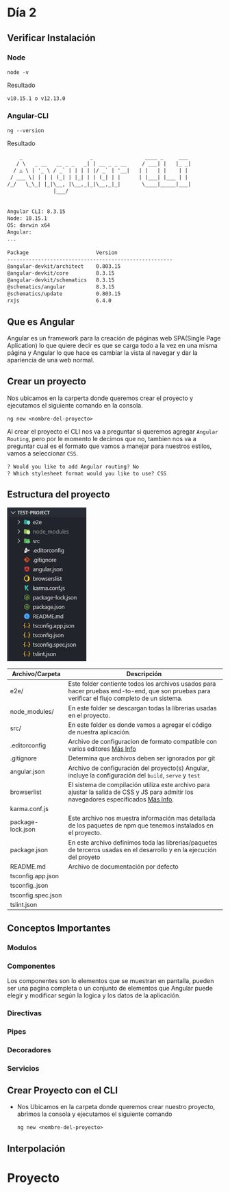 # Día 2

## Verificar Instalación

### Node
  ```
  node -v
  ```
  Resultado
  ```
  v10.15.1 o v12.13.0
  ```

### Angular-CLI
  ```
  ng --version
  ```
  Resultado
  ```
      _                      _                 ____ _     ___
     / \   _ __   __ _ _   _| | __ _ _ __     / ___| |   |_ _|
    / △ \ | '_ \ / _` | | | | |/ _` | '__|   | |   | |    | |
   / ___ \| | | | (_| | |_| | | (_| | |      | |___| |___ | |
 /_/   \_\_| |_|\__, |\__,_|_|\__,_|_|       \____|_____|___|
                 |___/


Angular CLI: 8.3.15
Node: 10.15.1
OS: darwin x64
Angular:
...

Package                      Version
------------------------------------------------------
@angular-devkit/architect    0.803.15
@angular-devkit/core         8.3.15
@angular-devkit/schematics   8.3.15
@schematics/angular          8.3.15
@schematics/update           0.803.15
rxjs                         6.4.0

  ```

## Que es Angular

Angular es un framework para la creación de páginas web SPA(Single Page Aplication) lo que quiere decir es que se carga todo a la vez en una misma página y Angular lo que hace es cambiar la vista al navegar y dar la apariencia de una web normal.

## Crear un proyecto

Nos ubicamos en la carperta donde queremos crear el proyecto y ejecutamos el siguiente comando en la consola.

```
ng new <nombre-del-proyecto>
```

Al crear el proyecto el CLI nos va a preguntar si queremos agregar `Angular Routing`, pero por le momento le decimos que no, tambien nos va a preguntar cual es el formato que vamos a manejar para nuestros estilos, vamos a seleccionar `CSS`.

```
? Would you like to add Angular routing? No
? Which stylesheet format would you like to use? CSS
```

## Estructura del proyecto

![alt text](https://raw.githubusercontent.com/arias9306/capacitacion-angular/master/img/project-structure.jpg "Estructura del Proyecto")

| Archivo/Carpeta    | Descripción   |
| -------------      | ------------- |
| e2e/               | Este folder contiente todos los archivos usados para hacer pruebas end-to-end, que son pruebas para verificar el flujo completo de un sistema. |
| node_modules/      | En este folder se descargan todas la librerias usadas en el proyecto.|
| src/               | En este folder es donde vamos a agregar el código de nuestra aplicación.|
| .editorconfig      | Archivo de configuracion de formato compatible con varios editores [Más Info](https://editorconfig.org/)|
| .gitignore         | Determina que archivos deben ser ignorados por git|
| angular.json       | Archivo de configuración del proyecto(s) Angular, incluye la configuración del `build`, `serve` y `test` |
| browserlist        | El sistema de compilación utiliza este archivo para ajustar la salida de CSS y JS para admitir los navegadores especificados [Más Info](https://github.com/browserslist/browserslist#queries).|
| karma.conf.js      |               |
| package-lock.json  | Este archivo nos muestra información mas detallada de los paquetes de npm que tenemos instalados en el proyecto.              |
| package.json       | En este archivo definimos toda las librerias/paquetes de terceros usadas en el desarrollo y en la ejecución del proyeto |
| README.md          | Archivo de documentación por defecto   |
| tsconfig.app.json  |               |
| tsconfig..json     |               |
| tsconfig.spec.json |               |
| tslint.json        |               |

## Conceptos Importantes

### Modulos


### Componentes
Los componentes son lo elementos que se muestran en pantalla, pueden ser una pagina completa o un conjunto de elementos que Angular puede elegir y modificar según la logica y los datos de la aplicación.

### Directivas
### Pipes
### Decoradores
### Servicios

## Crear Proyecto con el CLI

* Nos Ubicamos en la carpeta donde queremos crear nuestro proyecto, abrimos la consola y ejecutamos el siguiente comando
  ```
  ng new <nombre-del-proyecto>
  ```

## Interpolación

# Proyecto

